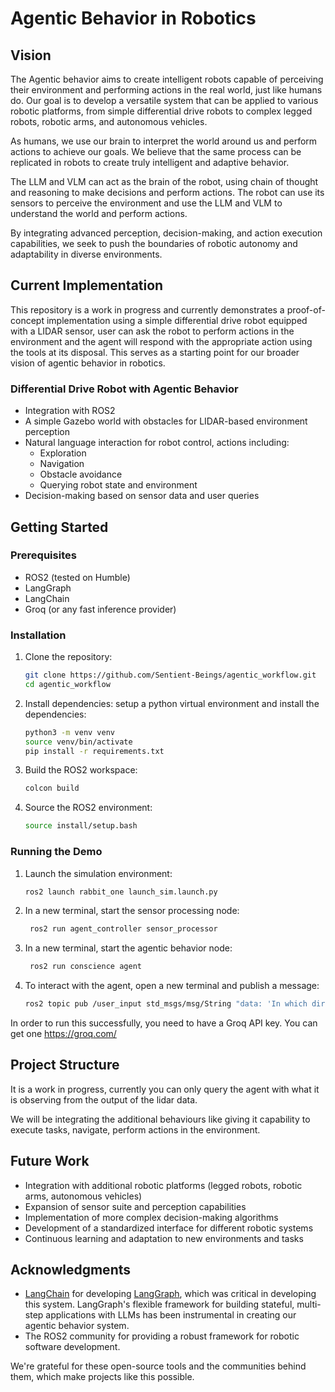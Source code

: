 # Agentic Behavior in Robotics

## Vision

The Agentic behavior aims to create intelligent robots capable of perceiving their environment and performing actions in the real world, just like humans do. Our goal is to develop a versatile system that can be applied to various robotic platforms, from simple differential drive robots to complex legged robots, robotic arms, and autonomous vehicles.

As humans, we use our brain to interpret the world around us and perform actions to achieve our goals. We believe that the same process can be replicated in robots to create truly intelligent and adaptive behavior.

The LLM and VLM can act as the brain of the robot, using chain of thought and reasoning to make decisions and perform actions. The robot can use its sensors to perceive the environment and use the LLM and VLM to understand the world and perform actions.

By integrating advanced perception, decision-making, and action execution capabilities, we seek to push the boundaries of robotic autonomy and adaptability in diverse environments.

## Current Implementation

This repository is a work in progress and currently demonstrates a proof-of-concept implementation using a simple differential drive robot equipped with a LIDAR sensor, user can ask the robot to perform actions in the environment and the agent will respond with the appropriate action using the tools at its disposal. This serves as a starting point for our broader vision of agentic behavior in robotics.

### Differential Drive Robot with Agentic Behavior

- Integration with ROS2
- A simple Gazebo world with obstacles for LIDAR-based environment perception
- Natural language interaction for robot control, actions including:
  - Exploration
  - Navigation
  - Obstacle avoidance
  - Querying robot state and environment
- Decision-making based on sensor data and user queries

## Getting Started

### Prerequisites

- ROS2 (tested on Humble)
- LangGraph
- LangChain
- Groq (or any fast inference provider)

### Installation

1. Clone the repository:
   ```bash
   git clone https://github.com/Sentient-Beings/agentic_workflow.git
   cd agentic_workflow
   ```

2. Install dependencies:
    setup a python virtual environment and install the dependencies:
   ```bash
   python3 -m venv venv
   source venv/bin/activate
   pip install -r requirements.txt
   ```

3. Build the ROS2 workspace:
   ```bash
   colcon build 
   ```

4. Source the ROS2 environment:
   ```bash
   source install/setup.bash
   ```

### Running the Demo

1. Launch the simulation environment:
   ```bash
   ros2 launch rabbit_one launch_sim.launch.py  
   ```

2. In a new terminal, start the sensor processing node:
   ```bash
    ros2 run agent_controller sensor_processor
   ```

3. In a new terminal, start the agentic behavior node:
   ```bash
    ros2 run conscience agent
   ```

4. To interact with the agent, open a new terminal and publish a message:
   ```bash
   ros2 topic pub /user_input std_msgs/msg/String "data: 'In which directions do we have an obstacle and at what distance ?'" -1
   ```

In order to run this successfully, you need to have a Groq API key. You can get one https://groq.com/

## Project Structure

It is a work in progress, currently you can only query the agent with what it is observing from the output of the lidar data. 

We will be integrating the additional behaviours like giving it capability to execute tasks, navigate, perform actions in the environment. 

## Future Work

- Integration with additional robotic platforms (legged robots, robotic arms, autonomous vehicles)
- Expansion of sensor suite and perception capabilities
- Implementation of more complex decision-making algorithms
- Development of a standardized interface for different robotic systems
- Continuous learning and adaptation to new environments and tasks   

## Acknowledgments

- [LangChain](https://www.langchain.com/) for developing [LangGraph](https://langchain-ai.github.io/langgraph/), which was critical in developing this system. LangGraph's flexible framework for building stateful, multi-step applications with LLMs has been instrumental in creating our agentic behavior system.
- The ROS2 community for providing a robust framework for robotic software development.

We're grateful for these open-source tools and the communities behind them, which make projects like this possible.
